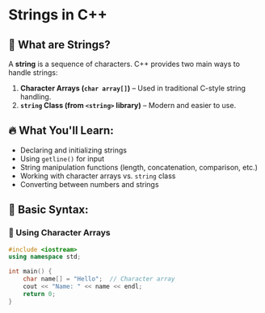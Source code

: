 # Strings in C++

## 📌 What are Strings?
A **string** is a sequence of characters. C++ provides two main ways to handle strings:
1. **Character Arrays (`char array[]`)** – Used in traditional C-style string handling.
2. **`string` Class (from `<string>` library)** – Modern and easier to use.

## 🔥 What You'll Learn:
- Declaring and initializing strings
- Using `getline()` for input
- String manipulation functions (length, concatenation, comparison, etc.)
- Working with character arrays vs. `string` class
- Converting between numbers and strings


## 📝 Basic Syntax:

### 🔹 Using Character Arrays
```cpp
#include <iostream>
using namespace std;

int main() {
    char name[] = "Hello";  // Character array
    cout << "Name: " << name << endl;
    return 0;
}

